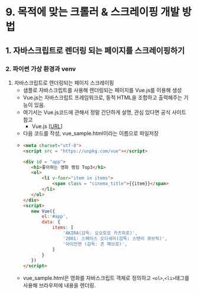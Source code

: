 # 9. 목적에 맞는 크롤러 & 스크레이핑 개발 방법
## 1. 자바스크립트로 렌더링 되는 페이지를 스크레이핑하기
### 2. 파이썬 가상 환경과 venv
1. 자바스크립트로 렌더링되는 페이지 스크레이핑
   - 샘플로 자바스크립트를 사용해 렌더링되는 페이지를 Vue.js를 이용해 생성
   - Vue.js는 자바스크립트 프레임워크로, 동적 HTML을 조합하고 출력해주는 기능이 있음.
   - 여기서는 Vue.js코드에 관해서 정말 간단하게 설명, 관심 있다면 공식 사이트 참고
     - Vue.js [[URL](https://vuejs.org)]
   - 다음 코드를 작성, vue_sample.html이라는 이름으로 파일저장
   - ```html
     <meta charset="utf-8">
     <script src = "https://unpkg.com/vue"></script>

     <div id = "app">
        <h1>좋아하는 영화 랭킹 Top3</h1>
        <ol>
            <li v-foor="item in items">
                <span class = "cinema_title">{{item}}</span>
            </li>    
        </ol>
     </div>
     <script>
        new Vue({
            el:'#app',
            data: { 
                items: [
                    'AKIRA(감독: 오오토모 카츠히로)',
                    '2001: 스페이스 오디세이(감독: 스탠리 큐브릭)',
                    '아이언맨 (감독: 존 패브로)',
                ]
            }
        })
     </script>
     ```
   - vue_sample.html은 영화를 자바스크립트 객체로 정의하고 `<ol>`,`<li>`태그를 사용해 브라우저에 내용을 렌더링.